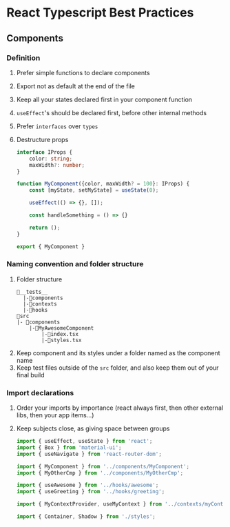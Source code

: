 # React Typescript Best Practices

## Components

### Definition

1. Prefer simple functions to declare components
2. Export not as default at the end of the file
3. Keep all your states declared first in your component function
4. `useEffect`'s should be declared first, before other internal methods
5. Prefer `interfaces` over `types`
6. Destructure props

   ```typescript
   interface IProps {
       color: string;
       maxWidth?: number;
   }

   function MyComponent({color, maxWidth? = 100}: IProps) {
       const [myState, setMyState] = useState(0);

       useEffect(() => {}, []);

       const handleSomething = () => {}

       return ();
   }

   export { MyComponent }
   ```

### Naming convention and folder structure

1. Folder structure
   ```
   📁__tests__
     |-📁components
     |-📁contexts
     |-📁hooks
   📁src
   |- 📁components
       |-📁MyAwesomeComponent
           |-📄index.tsx
           |-📄styles.tsx
   ```
1. Keep component and its styles under a folder named as the component name
1. Keep test files outside of the `src` folder, and also keep them out of your final build

### Import declarations

1. Order your imports by importance (react always first, then other external libs, then your app items...)
1. Keep subjects close, as giving space between groups

   ```typescript
   import { useEffect, useState } from 'react';
   import { Box } from 'material-ui';
   import { useNavigate } from 'react-router-dom';

   import { MyComponent } from '../components/MyComponent';
   import { MyOtherCmp } from '../components/MyOtherCmp';

   import { useAwesome } from '../hooks/awesome';
   import { useGreeting } from '../hooks/greeting';

   import { MyContextProvider, useMyContext } from '../contexts/myContext';

   import { Container, Shadow } from './styles';
   ```
